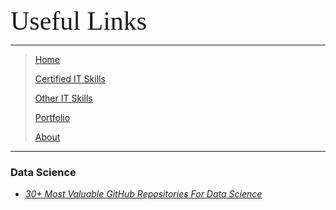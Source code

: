 <span style="font-family:Papyrus; font-size:3em;">Useful Links</span>

---

> [Home](index.md)
>
> [Certified IT Skills](certified_skills.md)
> 
> [Other IT Skills](other_skills.md)
> 
> [Portfolio](portfolio.md)
> 
> [About](about.md)

---

### Data Science

- <i> [30+ Most Valuable GitHub Repositories For Data Science](https://www.theinsaneapp.com/2021/09/best-github-repositories-for-data-science.html) </i>

